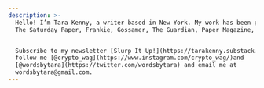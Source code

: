 ```yaml
---
description: >-
  Hello! I’m Tara Kenny, a writer based in New York. My work has been published in Brooklyn Magazine, 
  The Saturday Paper, Frankie, Gossamer, The Guardian, Paper Magazine, Interview Magazine and elsewhere.


  Subscribe to my newsletter [Slurp It Up!](https://tarakenny.substack.com/),
  follow me [@crypto_wag](https://www.instagram.com/crypto_wag/)and
  [@wordsbytara](https://twitter.com/wordsbytara) and email me at
  wordsbytara@gmail.com.
---
```


